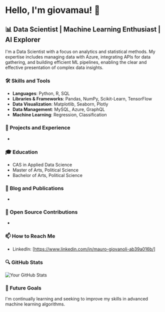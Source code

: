 # Hello, I'm giovamau! 👋

## 📊 Data Scientist | Machine Learning Enthusiast | AI Explorer

I'm a Data Scientist with a focus on analytics and statistical methods. My expertise includes managing data with Azure, integrating APIs for data gathering, and building efficient ML pipelines, enabling the clear and effective presentation of complex data insights.

### 🛠 Skills and Tools
- **Languages**: Python, R, SQL
- **Libraries & Frameworks**: Pandas, NumPy, Scikit-Learn, TensorFlow
- **Data Visualization**: Matplotlib, Seaborn, Plotly
- **Data Management**: MySQL, Azure, GraphQL
- **Machine Learning**: Regression, Classification

### 🌟 Projects and Experience
- 

### 🎓 Education
- CAS in Applied Data Science
- Master of Arts, Political Science
- Bachelor of Arts, Political Science

### 📝 Blog and Publications
- 

### 👥 Open Source Contributions
- 

### 📫 How to Reach Me
- LinkedIn: [https://www.linkedin.com/in/mauro-giovanoli-ab39a016b/]

### 🔍 GitHub Stats
![Your GitHub Stats](https://github-readme-stats.vercel.app/api?username=yourusername&show_icons=true)

### 🚀 Future Goals
I'm continually learning and seeking to improve my skills in advanced machine learning algorithms.
<!---
giovamau/giovamau is a ✨ special ✨ repository because its `README.md` (this file) appears on your GitHub profile.
You can click the Preview link to take a look at your changes.
--->
